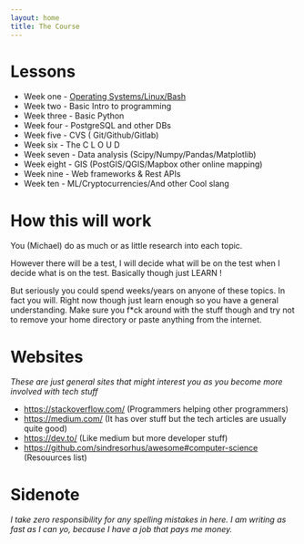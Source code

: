 ```yaml
---
layout: home
title: The Course
---
```


# Lessons
* Week one - [Operating Systems/Linux/Bash](/week_one_os_nix_bash.md)
* Week two - Basic Intro to programming
* Week three - Basic Python
* Week four - PostgreSQL and other DBs
* Week five - CVS ( Git/Github/Gitlab)
* Week six - The C L O U D
* Week seven - Data analysis (Scipy/Numpy/Pandas/Matplotlib)
* Week eight - GIS (PostGIS/QGIS/Mapbox other online mapping)
* Week nine - Web frameworks & Rest APIs
* Week ten - ML/Cryptocurrencies/And other Cool slang

# How this will work
You (Michael) do as much or as little research into each topic.

However there will be a test, I will decide what will be on the test when I decide what is on the test.
Basically though just LEARN ! 

But seriously you could spend weeks/years on anyone of these topics. In fact you will. Right now though just learn enough so you have a general understanding. Make sure you f*ck around with the stuff though and try not to remove your home directory or paste anything from the internet.

# Websites
*These are just general sites that might interest you as you become more involved with tech stuff*
- https://stackoverflow.com/ (Programmers helping other programmers)
- https://medium.com/ (It has over stuff but the tech articles are usually quite good)
- https://dev.to/ (Like medium but more developer stuff)
- <https://github.com/sindresorhus/awesome#computer-science> (Resouurces list)

# Sidenote
_I take zero responsibility for any spelling mistakes in here. I am writing as fast as I can yo, because I have a job that pays me money._
